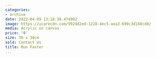 ```yaml
---
categories:
- archive
date: 2022-04-09 13:18:38.474982
image: https://ucarecdn.com/9924d2ed-1228-4ec5-aea3-690c3d160cd8/
media: Acrylic on canvas
price: '0'
size: 30 x 30cm
sold: Contact Us
title: Run Faster
...
```

